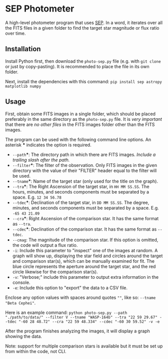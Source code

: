 # SEP Photometer
A high-level photometer program that uses [SEP](https://sep.readthedocs.io/en/latest/). In a word, it iterates over all the FITS files in a given folder to find the target star magnitude or flux ratio over time.

## Installation
Install Python first, then download the `photo-sep.py` file (e.g. with `git clone` or just by copy-pasting). It is recommended to place the file in its own folder.

Next, install the dependencies with this command: `pip install sep astropy matplotlib numpy`

## Usage
First, obtain some FITS images in a single folder, which should be placed preferably in the same directory as the `photo-sep.py` file. It is *very important* that there are *no other files* in the FITS images folder other than the FITS images.

The program can be used with the following command line options. An asterisk **\*** indicates the option is required.

* `--path`**\***: The directory path in which there are FITS images. *Include a trailing slash after the path.*
* `--filter`**\***: The filter of the observation. Only FITS images in the given directory with the value of their "FILTER" header equal to the filter will be used.
* `--tname`**\***: Name of the target star (only used for the title on the graph).
* `--tra`**\***: The Right Ascension of the target star, in `HH MM SS.SS`. The hours, minutes, and seconds components must be separated by a space. E.g. `12 34 56.78`
* `--tdec`**\***: Declination of the target star, in `DD MM SS.SS`. The degree, minutes, and seconds components must be separated by a space. E.g. `-65 43 21.09`
* `--cra`**\***: Right Ascension of the comparison star. It has the same format as `--tra`.
* `--cdec`**\***: Declination of the comparison star. It has the same format as `--tdec`.
* `--cmag`: The magnitude of the comparison star. If this option is omitted, the code will output a flux ratio.
* `-i`: Include this parameter to "inspect" one of the images at random. A graph will show up, displaying the star field and circles around the target and comparison star(s), which can be manually examined for fit. The blue circle represents the aperture around the target star, and the red circle likewise for the comparison star(s).
* `-v`: "Verbose;" include this parameter to output extra information in the console.
* `-e`: Include this option to "export" the data to a CSV file.

Enclose any option values with spaces around quotes `""`, like so: `--tname "Beta Cephei"`.

Here is an example command: `python photo-sep.py --path "./path/to/data/" --filter V --tname "WASP-164b" --tra "22 59 29.67" --tdec "-60 28 48.72" --cra "22 59 48.334" --cdec "-60 30 59.52" -v -e`

After the program finishes analyzing the images, it will display a graph showing the data.

Note: support for multiple comparison stars is available but it must be set up from within the code, not CLI.
